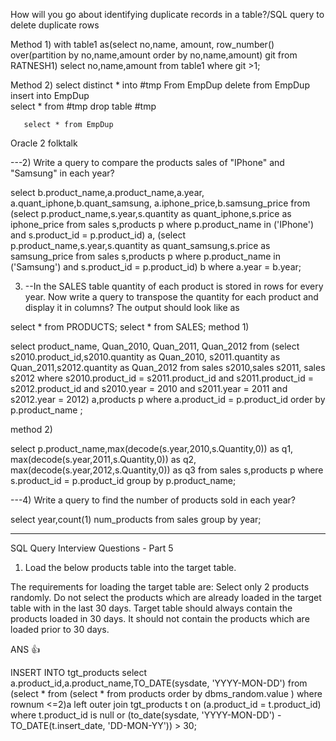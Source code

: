 How will you go about identifying duplicate records in a table?/SQL query to delete duplicate rows

Method 1)
with table1 as(select no,name, amount, row_number() over(partition by no,name,amount order by no,name,amount)  git from RATNESH1) select no,name,amount from table1 where git >1;

Method 2)
       select distinct * into #tmp From EmpDup
       delete from EmpDup
       insert into EmpDup                
       select * from #tmp drop table #tmp
	
       select * from EmpDup
    

Oracle 2 folktalk


---2)  Write a query to compare the products sales of "IPhone" and "Samsung" in each year?
 
select b.product_name,a.product_name,a.year, a.quant_iphone,b.quant_samsung, a.iphone_price,b.samsung_price from 
(select p.product_name,s.year,s.quantity as quant_iphone,s.price as  iphone_price from sales s,products p where p.product_name in ('IPhone')  and s.product_id = p.product_id) a,
(select p.product_name,s.year,s.quantity as quant_samsung,s.price as samsung_price from sales s,products p where p.product_name in ('Samsung')  and s.product_id = p.product_id) b 
where a.year = b.year;

3) --In the SALES table quantity of each product is stored in rows for every year. Now write a query to transpose the quantity for each product and display it in columns? The output should look like as 

select * from PRODUCTS;
select * from  SALES;
method 1)

 select product_name, Quan_2010, Quan_2011, Quan_2012 from
 (select s2010.product_id,s2010.quantity as Quan_2010, s2011.quantity as Quan_2011,s2012.quantity as Quan_2012 from sales s2010,sales s2011, sales s2012
 where s2010.product_id = s2011.product_id and s2011.product_id = s2012.product_id and s2010.year = 2010 and s2011.year = 2011 and s2012.year = 2012) a,products p where a.product_id = p.product_id order by p.product_name ;

method 2)
 
 select p.product_name,max(decode(s.year,2010,s.Quantity,0)) as q1,
 max(decode(s.year,2011,s.Quantity,0)) as q2,
 max(decode(s.year,2012,s.Quantity,0)) as q3
 from sales s,products p where s.product_id = p.product_id group by p.product_name;
 
---4) Write a query to find the number of products sold in each year?

select year,count(1) num_products from sales group by year;

--------------------------------------------------------------------------------------------------------------------------
SQL Query Interview Questions - Part 5
1. Load the below products table into the target table.

The requirements for loading the target table are:
Select only 2 products randomly.
Do not select the products which are already loaded in the target table with in the last 30 days.
Target table should always contain the products loaded in 30 days. It should not contain the products which are loaded prior to 30 days.

ANS :+1: 

INSERT INTO tgt_products select a.product_id,a.product_name,TO_DATE(sysdate, 'YYYY-MON-DD') from (select * from (select * from products order by dbms_random.value ) where rownum <=2)a 
 left outer join tgt_products t 
 on (a.product_id = t.product_id)
 where t.product_id is null or (to_date(sysdate, 'YYYY-MON-DD') - TO_DATE(t.insert_date, 'DD-MON-YY')) > 30;